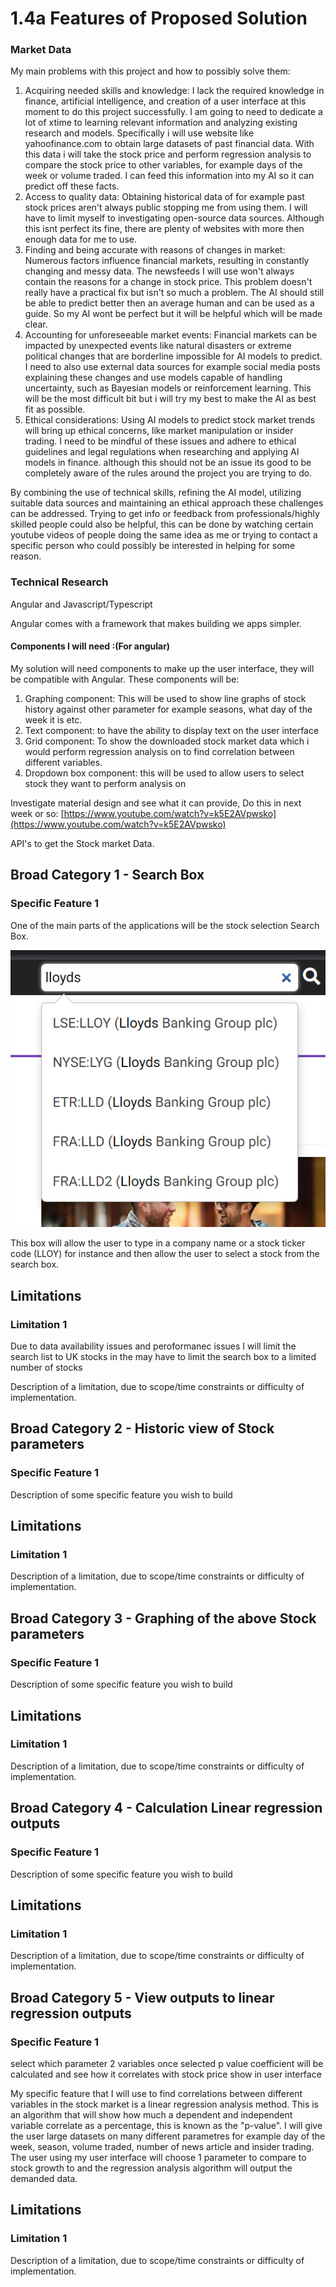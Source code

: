 # 1.4a Features of Proposed Solution

### **Market Data**&#x20;

My main problems with this project and how to possibly solve them:

1. Acquiring needed skills and knowledge: I lack the required knowledge in finance, artificial intelligence, and creation of a user interface at this moment to do this project successfully. I am going to need to dedicate a lot of xtime to learning relevant information and analyzing existing research and models. Specifically i will use website like yahoofinance.com to obtain large datasets of past financial data. With this data i will take the stock price and perform regression analysis to compare the stock price to other variables, for example days of the week or volume traded. I can feed this information into my AI so it can predict off these facts.
2. Access to quality data:  Obtaining historical data of for example past stock prices aren't always public stopping me from using them. I will have to limit myself to investigating open-source  data sources. Although this isnt perfect its fine, there are plenty of websites with more then enough data for me to use.
3. Finding and being accurate with reasons of changes in market: Numerous factors influence financial markets, resulting in constantly changing and messy data. The newsfeeds I will use won't always contain the reasons for a change in stock price. This problem doesn't really have a practical fix but isn't so much a problem. The AI should still be able to predict better then an average human and can be used as a guide. So my AI wont be perfect but it will be helpful which will be made clear.
4. Accounting for unforeseeable market events: Financial markets can be impacted by unexpected events like natural disasters or extreme political changes that are borderline impossible for AI models to predict.  I need to also use external data sources for example  social media posts explaining these changes and use models capable of handling uncertainty, such as Bayesian models or reinforcement learning. This will be the most difficult bit but i will try my best to make the AI as best fit as possible.
5. Ethical considerations:  Using AI models to predict stock market trends will bring up ethical concerns, like market manipulation or insider trading.  I need to be mindful of these issues and adhere to ethical guidelines and legal regulations when researching and applying AI models in finance. although this should not be an issue its good to be completely aware of the rules around the project you are trying to do.

By combining the use of technical skills, refining the AI model, utilizing suitable data sources and maintaining an ethical approach these challenges can be addressed. Trying to get info or feedback from professionals/highly skilled people could also be helpful, this can be done by watching certain youtube videos of people doing the same idea as me or trying to contact a specific person who could possibly be interested in helping for some reason.

### Technical Research

Angular and Javascript/Typescript

Angular comes with a framework that makes building we apps simpler.



#### Components I will need :(For angular)

My solution will need components to make up the user interface, they will be compatible with Angular. These components will be:

1. Graphing component: This will be used to show line graphs of stock history against other parameter for example seasons, what day of the week it is etc.
2. Text component: to have the ability to display text on the user interface
3. Grid component: To show the downloaded stock market data which i would perform regression analysis on to find correlation between different variables.
4. Dropdown box component: this will be used to allow users to select stock they want to perform analysis on

Investigate material design and see what it can provide, Do this in next week or so: [https://www.youtube.com/watch?v=k5E2AVpwsko](https://www.youtube.com/watch?v=k5E2AVpwsko)

API's to get the Stock market Data.

##

##

##

##

##

##

##

##

##

## Broad Category 1 - Search Box

### Specific Feature 1

One of the main parts of the applications will be the stock selection Search Box.

![](<../.gitbook/assets/image (4).png>)

This box will allow the user to type in a company name or a stock ticker code (LLOY) for instance and then allow the user to select a stock from the search box.

## Limitations

### Limitation 1

Due to data availability issues and peroformanec issues I will limit the search list to UK stocks in the may have to limit the search box to a limited number of stocks

Description of a limitation, due to scope/time constraints or difficulty of implementation.



## Broad Category 2 - Historic view of Stock parameters

### Specific Feature 1

Description of some specific feature you wish to build

## Limitations

### Limitation 1

Description of a limitation, due to scope/time constraints or difficulty of implementation.



## Broad Category 3 - Graphing of the above Stock parameters

### Specific Feature 1

Description of some specific feature you wish to build

## Limitations

### Limitation 1

Description of a limitation, due to scope/time constraints or difficulty of implementation.



## Broad Category 4 - Calculation Linear regression outputs

### Specific Feature 1

Description of some specific feature you wish to build

## Limitations

### Limitation 1

Description of a limitation, due to scope/time constraints or difficulty of implementation.

## Broad Category 5 - View outputs to linear regression outputs



### Specific Feature 1

select which parameter 2 variables once selected p value coefficient will be calculated and see how it correlates with stock price show in user interface

My specific feature that I will use to find correlations between different variables in the stock market is a linear regression analysis method. This is an algorithm that will show how much a dependent and independent variable correlate as a percentage, this is known as the "p-value". I will give the user large datasets on many different parametres for example day of the week, season, volume traded, number of news article and insider trading. The user using my user interface will choose 1 parameter to compare to stock growth to and the regression analysis algorithm will output the demanded data.

## Limitations

### Limitation 1

Description of a limitation, due to scope/time constraints or difficulty of implementation.





